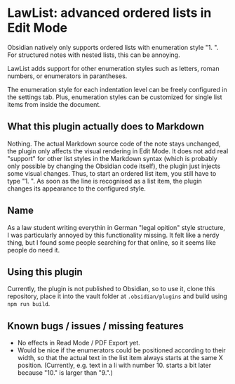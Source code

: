 # LawList: advanced ordered lists in Edit Mode

Obsidian natively only supports ordered lists with enumeration style "1. ".
For structured notes with nested lists, this can be annoying.

LawList adds support for other enumeration styles such as letters, roman numbers,
or enumerators in parantheses.

The enumeration style for each indentation level
can be freely configured in the settings tab. Plus, enumeration styles can be
customized for single list items from inside the document.

## What this plugin actually does to Markdown

Nothing. The actual Markdown source code of the note stays unchanged, the plugin only
affects the visual rendering in Edit Mode. It does not add real "support" for
other list styles in the Markdown syntax (which is probably only possible by changing
the Obsidian code itself), the plugin just injects some visual changes. Thus, to start
an ordered list item, you still have to type "1. ". As soon as the line is recognised
as a list item, the plugin changes its appearance to the configured style.

## Name

As a law student writing everythin in German "legal opition" style structure, I was
particularly annoyed by this functionality missing. It felt like a nerdy thing, but
I found some people searching for that online, so it seems like people do need it.

## Using this plugin

Currently, the plugin is not published to Obsidian, so to use it, clone this repository,
place it into the vault folder at `.obsidian/plugins` and build using `npm run build`.

## Known bugs / issues / missing features

- No effects in Read Mode / PDF Export yet.
- Would be nice if the enumerators could be positioned according to their width, so that
the actual text in the list item always starts at the same X position. (Currently, e.g. 
text in a li with number 10. starts a bit later because "10." is larger than "9.".)